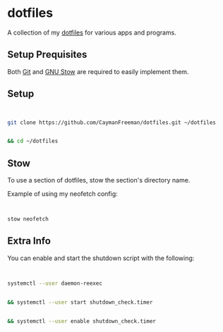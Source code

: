 # dotfiles
A collection of my [dotfiles](https://en.wiktionary.org/wiki/dotfile) for various apps and programs.

## Setup Prequisites
Both [Git](https://git-scm.com/) and [GNU Stow](https://www.gnu.org/software/stow/) are required to easily implement them.

## Setup
```bash
git clone https://github.com/CaymanFreeman/dotfiles.git ~/dotfiles
&& cd ~/dotfiles
```

## Stow
To use a section of dotfiles, stow the section's directory name.

Example of using my neofetch config:
```bash
stow neofetch
```

## Extra Info
You can enable and start the shutdown script with the following:
```bash
systemctl --user daemon-reexec
&& systemctl --user start shutdown_check.timer
&& systemctl --user enable shutdown_check.timer
```
